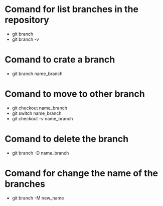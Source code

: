 # Comand for list branches in the repository

- git branch
- git branch -v

# Comand to crate a branch

- git branch name_branch

# Comand to move to other branch

- git checkout name_branch
- git switch name_branch
- git checkout -v name_branch

# Comand to delete the branch

- git branch -D name_branch

# Comand for change the name of the branches

- git branch -M new_name









